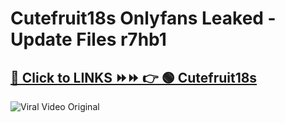 
 # Cutefruit18s Onlyfans Leaked - Update Files r7hb1

## <h2><a href="https://clipsfans.com/Cutefruit18s&ref=git">🔗 Click to LINKS ⏩⏩ 👉 🟢 Cutefruit18s </a></h2>

<a href="https://clipsfans.com/Cutefruit18s&ref=git" rel="nofollow" data-target="animated-image.originalLink"><img src="https://i.ibb.co.com/xMMVF88/686577567.gif" alt="Viral Video Original" style="max-width: 100%; display: inline-block;" data-target="animated-image.originalImage"></a>

